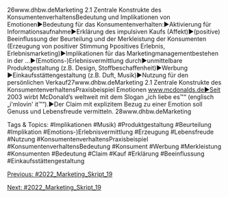 26www.dhbw.deMarketing
2.1 Zentrale Konstrukte des KonsumentenverhaltensBedeutung und Implikationen von Emotionen►Bedeutung für das Konsumentenverhalten:►Aktivierung für Informationsaufnahme►Erklärung des impulsiven Kaufs (Affekt)►(positive) Beeinflussung der Beurteilung und der Merkleistung der Konsumenten (Erzeugung von positiver Stimmung Þpositives Erlebnis, Erlebnismarketing)►Implikationen für das Marketingmanagementbestehen in der …►(Emotions-)Erlebnisvermittlung durch►unmittelbare Produktgestaltung (z.B. Design, Stoffbeschaffenheit)►Werbung ►Einkaufsstättengestaltung (z.B. Duft, Musik)►Nutzung für den persönlichen Verkauf27www.dhbw.deMarketing
2.1 Zentrale Konstrukte des KonsumentenverhaltensPraxisbeispiel Emotionen
www.mcdonalds.de►Seit 2003 wirbt McDonald’s weltweit mit dem Slogan „ich liebe es™“ (englisch „i'mlovin' it™“).►Der Claim mit explizitem Bezug zu einer Emotion soll Genuss und Lebensfreude vermitteln. 
28www.dhbw.deMarketing

   Tags & Topics:
   #Implikationen
   #Musik)
   #Produktgestaltung
   #Beurteilung
   #Implikation
   #Emotions-)Erlebnisvermittlung
   #Erzeugung
   #Lebensfreude
   #Nutzung
   #KonsumentenverhaltensPraxisbeispiel
   #KonsumentenverhaltensBedeutung
   #Konsument
   #Werbung
   #Merkleistung
   #Konsumenten
   #Bedeutung
   #Claim
   #Kauf
   #Erklärung
   #Beeinflussung
   #Einkaufsstättengestaltung

[Previous: #2022_Marketing_Skript_19](2022_Marketing_Skript_19.md)

[Next: #2022_Marketing_Skript_19](2022_Marketing_Skript_19.md)